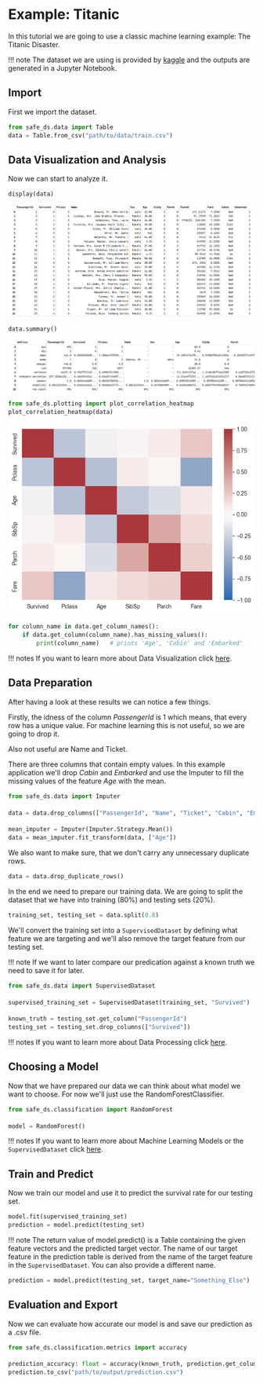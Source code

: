 # Example: Titanic

In this tutorial we are going to use a classic machine learning example: The Titanic Disaster.

!!! note
    The dataset we are using is provided by [kaggle](https://www.kaggle.com/c/titanic) and the outputs are generated in a Jupyter Notebook.

## Import

First we import the dataset.
```python
from safe_ds.data import Table
data = Table.from_csv("path/to/data/train.csv")
```

## Data Visualization and Analysis

Now we can start to analyze it.
```python
display(data)
```
![Table](./Resources/Table.png)

```python
data.summary()
```
![Summary](./Resources/Summary.png)

```python
from safe_ds.plotting import plot_correlation_heatmap
plot_correlation_heatmap(data)
```
![Summary](./Resources/Heatmap.png)

```python
for column_name in data.get_column_names():
    if data.get_column(column_name).has_missing_values():
        print(column_name)   # prints 'Age', 'Cabin' and 'Embarked'
```

!!! notes
    If you want to learn more about Data Visualization click [here](/docs/Stdlib/python/Tutorials/visualization.md).

## Data Preparation


After having a look at these results we can notice a few things.

Firstly, the idness of the column *PassengerId* is 1 which means, that every row has a unique value.
For machine learning this is not useful, so we are going to drop it.

Also not useful are Name and Ticket.

There are three columns that contain empty values. In this example application we'll drop *Cabin* and *Embarked* and use
the Imputer to fill the missing values of the feature *Age* with the mean.


[comment]: <> (We should use remove_outliers here, but the method is currently broken)

```python
from safe_ds.data import Imputer

data = data.drop_columns(["PassengerId", "Name", "Ticket", "Cabin", "Embarked"])

mean_imputer = Imputer(Imputer.Strategy.Mean())
data = mean_imputer.fit_transform(data, ["Age"])
```

We also want to make sure, that we don't carry any unnecessary duplicate rows.
```python
data = data.drop_duplicate_rows()
```

In the end we need to prepare our training data. We are going to split the dataset that we have into training (80%) and testing sets (20%).
```python
training_set, testing_set = data.split(0.8)
```

We'll convert the training set into a `SupervisedDataset` by defining what feature we are targeting and we'll also
remove the target feature from our testing set.

!!! note
    If we want to later compare our predication against a known truth we need to save it for later.
```python
from safe_ds.data import SupervisedDataset

supervised_training_set = SupervisedDataset(training_set, "Survived")

known_truth = testing_set.get_column("PassengerId")
testing_set = testing_set.drop_columns(["Survived"])
```

!!! notes
    If you want to learn more about Data Processing click [here](/docs/Stdlib/python/Tutorials/data_processing.md).

## Choosing a Model


Now that we have prepared our data we can think about what model we want to choose. For now we'll just use the RandomForestClassifier.

```python
from safe_ds.classification import RandomForest

model = RandomForest()
```

!!! notes
        If you want to learn more about Machine Learning Models or the `SupervisedDataset` click [here](/docs/Stdlib/python/Tutorials/machine_learning.md).

## Train and Predict


Now we train our model and use it to predict the survival rate for our testing set.

```python
model.fit(supervised_training_set)
prediction = model.predict(testing_set)
```
!!! note
    The return value of model.predict() is a Table containing the given feature vectors and the predicted target vector. The name of our target feature in the prediction table is derived from the name of the target feature in the `SupervisedDataset`. You can also provide a different name.

```python
prediction = model.predict(testing_set, target_name="Something_Else")
```

## Evaluation and Export


Now we can evaluate how accurate our model is and save our prediction as a .csv file.
```python
from safe_ds.classification.metrics import accuracy

prediction_accuracy: float = accuracy(known_truth, prediction.get_column("Survived"))
prediction.to_csv("path/to/output/prediction.csv")
```

